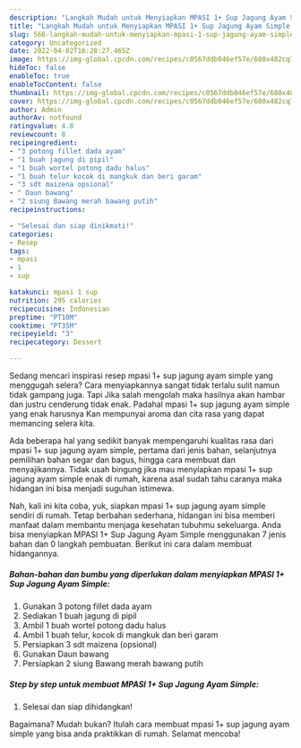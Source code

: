 ```yaml
---
description: "Langkah Mudah untuk Menyiapkan MPASI 1+ Sup Jagung Ayam Simple Anti Gagal"
title: "Langkah Mudah untuk Menyiapkan MPASI 1+ Sup Jagung Ayam Simple Anti Gagal"
slug: 566-langkah-mudah-untuk-menyiapkan-mpasi-1-sup-jagung-ayam-simple-anti-gagal
category: Uncategorized
date: 2022-04-02T16:28:27.465Z
image: https://img-global.cpcdn.com/recipes/c0567ddb046ef57e/680x482cq70/mpasi-1-sup-jagung-ayam-simple-foto-resep-utama.jpg
hideToc: false
enableToc: true
enableTocContent: false
thumbnail: https://img-global.cpcdn.com/recipes/c0567ddb046ef57e/680x482cq70/mpasi-1-sup-jagung-ayam-simple-foto-resep-utama.jpg
cover: https://img-global.cpcdn.com/recipes/c0567ddb046ef57e/680x482cq70/mpasi-1-sup-jagung-ayam-simple-foto-resep-utama.jpg
author: Admin
authorAv: notfound
ratingvalue: 4.8
reviewcount: 8
recipeingredient:
- "3 potong fillet dada ayam"
- "1 buah jagung di pipil"
- "1 buah wortel potong dadu halus"
- "1 buah telur kocok di mangkuk dan beri garam"
- "3 sdt maizena opsional"
- " Daun bawang"
- "2 siung Bawang merah bawang putih"
recipeinstructions:

- "Selesai dan siap dinikmati!"
categories:
- Resep
tags:
- mpasi
- 1
- sup

katakunci: mpasi 1 sup 
nutrition: 295 calories
recipecuisine: Indonesian
preptime: "PT10M"
cooktime: "PT35M"
recipeyield: "3"
recipecategory: Dessert

---
```



Sedang mencari inspirasi resep mpasi 1+ sup jagung ayam simple yang menggugah selera? Cara menyiapkannya sangat tidak terlalu sulit namun tidak gampang juga. Tapi Jika salah mengolah maka hasilnya akan hambar dan justru cenderung tidak enak. Padahal mpasi 1+ sup jagung ayam simple yang enak harusnya Kan mempunyai aroma dan cita rasa yang dapat memancing selera kita.


Ada beberapa hal yang sedikit banyak mempengaruhi kualitas rasa dari mpasi 1+ sup jagung ayam simple, pertama dari jenis bahan, selanjutnya pemilihan bahan segar dan bagus, hingga cara membuat dan menyajikannya. Tidak usah bingung jika mau menyiapkan mpasi 1+ sup jagung ayam simple enak di rumah, karena asal sudah tahu caranya maka hidangan ini bisa menjadi suguhan istimewa.




Nah, kali ini kita coba, yuk, siapkan mpasi 1+ sup jagung ayam simple sendiri di rumah. Tetap berbahan sederhana, hidangan ini bisa memberi manfaat dalam membantu menjaga kesehatan tubuhmu sekeluarga. Anda bisa menyiapkan MPASI 1+ Sup Jagung Ayam Simple menggunakan 7 jenis bahan dan 0 langkah pembuatan. Berikut ini cara dalam membuat hidangannya.

<!--inarticleads1-->

##### Bahan-bahan dan bumbu yang diperlukan dalam menyiapkan MPASI 1+ Sup Jagung Ayam Simple:

1. Gunakan 3 potong fillet dada ayam
1. Sediakan 1 buah jagung di pipil
1. Ambil 1 buah wortel potong dadu halus
1. Ambil 1 buah telur, kocok di mangkuk dan beri garam
1. Persiapkan 3 sdt maizena (opsional)
1. Gunakan  Daun bawang
1. Persiapkan 2 siung Bawang merah bawang putih




<!--inarticleads2-->

##### Step by step untuk membuat MPASI 1+ Sup Jagung Ayam Simple:


1. Selesai dan siap dihidangkan!



Bagaimana? Mudah bukan? Itulah cara membuat mpasi 1+ sup jagung ayam simple yang bisa anda praktikkan di rumah. Selamat mencoba!

